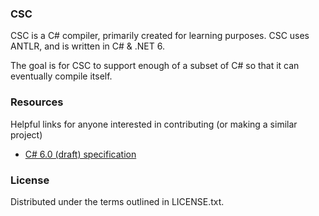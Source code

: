 ### CSC

CSC is a C# compiler, primarily created for learning purposes. CSC uses ANTLR, and is written in C# & .NET 6.

The goal is for CSC to support enough of a subset of C# so that it can eventually compile itself.

### Resources

Helpful links for anyone interested in contributing (or making a similar project)

* [C# 6.0 (draft) specification](https://docs.microsoft.com/en-us/dotnet/csharp/language-reference/language-specification/lexical-structure)

### License

Distributed under the terms outlined in LICENSE.txt.
